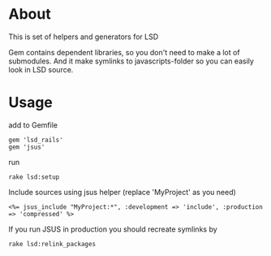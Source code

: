 About
=====

This is set of helpers and generators for LSD

Gem contains dependent libraries, so you don't need to make a lot of submodules. And it make symlinks to javascripts-folder so you can easily look in LSD source. 

Usage
=====

add to Gemfile

    gem 'lsd_rails'
    gem 'jsus'
    
run

    rake lsd:setup

Include sources using jsus helper (replace 'MyProject' as you need)

    <%= jsus_include "MyProject:*", :development => 'include', :production => 'compressed' %>
    
If you run JSUS in production you should recreate symlinks by 

    rake lsd:relink_packages